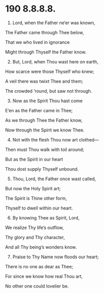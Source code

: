 # 190 8.8.8.8.

1.  Lord, when the Father ne’er was known,

The Father came through Thee below,

That we who lived in ignorance

Might through Thyself the Father know.

2.  But, Lord, when Thou wast here on earth,

How scarce were those Thyself who knew;

A veil there was twixt Thee and them;

The crowded ‘round, but saw not through.

3.  Now as the Spirit Thou hast come

E’en as the Father came in Thee;

As we through Thee the Father know,

Now through the Spirit we know Thee.

4.  Not with the flesh Thou now art clothed—

Then must Thou walk with toil around;

But as the Spirit in our heart

Thou dost supply Thyself unbound.

5.  Thou, Lord, the Father once wast called,

But now the Holy Spirit art;

The Spirit is Thine other form,

Thyself to dwell within our heart.

6.  By knowing Thee as Spirit, Lord,

We realize Thy life’s outflow,

Thy glory and Thy character,

And all Thy being’s wonders know.

7.  Praise to Thy Name now floods our heart;

There is no one as dear as Thee;

For since we know how real Thou art,

No other one could lovelier be.

